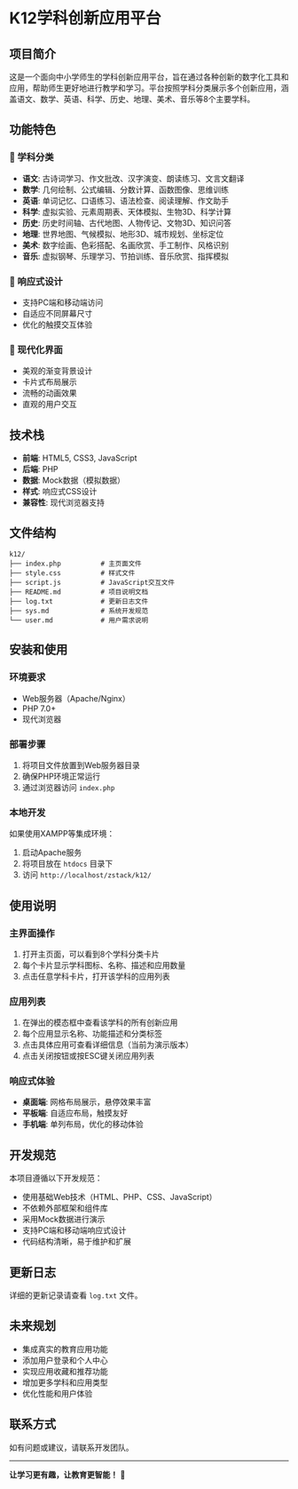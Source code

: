 # K12学科创新应用平台

## 项目简介

这是一个面向中小学师生的学科创新应用平台，旨在通过各种创新的数字化工具和应用，帮助师生更好地进行教学和学习。平台按照学科分类展示多个创新应用，涵盖语文、数学、英语、科学、历史、地理、美术、音乐等8个主要学科。

## 功能特色

### 🎯 学科分类
- **语文**: 古诗词学习、作文批改、汉字演变、朗读练习、文言文翻译
- **数学**: 几何绘制、公式编辑、分数计算、函数图像、思维训练
- **英语**: 单词记忆、口语练习、语法检查、阅读理解、作文助手
- **科学**: 虚拟实验、元素周期表、天体模拟、生物3D、科学计算
- **历史**: 历史时间轴、古代地图、人物传记、文物3D、知识问答
- **地理**: 世界地图、气候模拟、地形3D、城市规划、坐标定位
- **美术**: 数字绘画、色彩搭配、名画欣赏、手工制作、风格识别
- **音乐**: 虚拟钢琴、乐理学习、节拍训练、音乐欣赏、指挥模拟

### 📱 响应式设计
- 支持PC端和移动端访问
- 自适应不同屏幕尺寸
- 优化的触摸交互体验

### 🎨 现代化界面
- 美观的渐变背景设计
- 卡片式布局展示
- 流畅的动画效果
- 直观的用户交互

## 技术栈

- **前端**: HTML5, CSS3, JavaScript
- **后端**: PHP
- **数据**: Mock数据（模拟数据）
- **样式**: 响应式CSS设计
- **兼容性**: 现代浏览器支持

## 文件结构

```
k12/
├── index.php          # 主页面文件
├── style.css          # 样式文件
├── script.js          # JavaScript交互文件
├── README.md          # 项目说明文档
├── log.txt            # 更新日志文件
├── sys.md             # 系统开发规范
└── user.md            # 用户需求说明
```

## 安装和使用

### 环境要求
- Web服务器（Apache/Nginx）
- PHP 7.0+
- 现代浏览器

### 部署步骤
1. 将项目文件放置到Web服务器目录
2. 确保PHP环境正常运行
3. 通过浏览器访问 `index.php`

### 本地开发
如果使用XAMPP等集成环境：
1. 启动Apache服务
2. 将项目放在 `htdocs` 目录下
3. 访问 `http://localhost/zstack/k12/`

## 使用说明

### 主界面操作
1. 打开主页面，可以看到8个学科分类卡片
2. 每个卡片显示学科图标、名称、描述和应用数量
3. 点击任意学科卡片，打开该学科的应用列表

### 应用列表
1. 在弹出的模态框中查看该学科的所有创新应用
2. 每个应用显示名称、功能描述和分类标签
3. 点击具体应用可查看详细信息（当前为演示版本）
4. 点击关闭按钮或按ESC键关闭应用列表

### 响应式体验
- **桌面端**: 网格布局展示，悬停效果丰富
- **平板端**: 自适应布局，触摸友好
- **手机端**: 单列布局，优化的移动体验

## 开发规范

本项目遵循以下开发规范：
- 使用基础Web技术（HTML、PHP、CSS、JavaScript）
- 不依赖外部框架和组件库
- 采用Mock数据进行演示
- 支持PC端和移动端响应式设计
- 代码结构清晰，易于维护和扩展

## 更新日志

详细的更新记录请查看 `log.txt` 文件。

## 未来规划

- 集成真实的教育应用功能
- 添加用户登录和个人中心
- 实现应用收藏和推荐功能
- 增加更多学科和应用类型
- 优化性能和用户体验

## 联系方式

如有问题或建议，请联系开发团队。

---

**让学习更有趣，让教育更智能！** 🚀